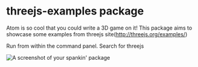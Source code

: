 # threejs-examples package

Atom is so cool that you could write a 3D game on it!
This package aims to showcase some examples from threejs site(http://threejs.org/examples/)

Run from within the command panel. Search for threejs

![A screenshot of your spankin' package](https://db.tt/t12R6Vly)
